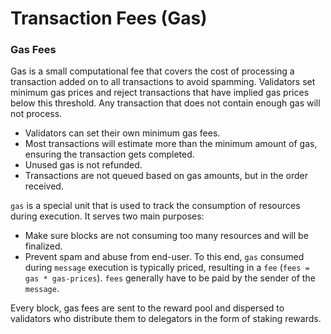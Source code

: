 # Transaction Fees (Gas)

### Gas Fees

Gas is a small computational fee that covers the cost of processing a transaction added on to all transactions to avoid spamming. Validators set minimum gas prices and reject transactions that have implied gas prices below this threshold. Any transaction that does not contain enough gas will not process.&#x20;

* Validators can set their own minimum gas fees.
* Most transactions will estimate more than the minimum amount of gas, ensuring the transaction gets completed.
* Unused gas is not refunded.
* Transactions are not queued based on gas amounts, but in the order received.

`gas` is a special unit that is used to track the consumption of resources during execution. It serves two main purposes:

* Make sure blocks are not consuming too many resources and will be finalized.&#x20;
* Prevent spam and abuse from end-user. To this end, `gas` consumed during `message` execution is typically priced, resulting in a `fee` (`fees = gas * gas-prices`). `fees` generally have to be paid by the sender of the `message`.

Every block, gas fees are sent to the reward pool and dispersed to validators who distribute them to delegators in the form of staking rewards.
